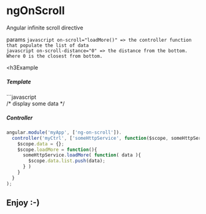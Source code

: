 # ngOnScroll
Angular infinite scroll directive

params
```javascript on-scroll="loadMore()" => the controller function that populate the list of data``` 
<br />
```javascript on-scroll-distance="0" => the distance from the bottom. Where 0 is the closest from bottom.``` 

<h3Example</h3> 

<h5>Template</h5>
```javascript
<div ng-repeat="model in data.list"  on-scroll="loadMore()" on-scroll-distance="0">
  /* display some data */
</div>

<h5>Controller</h5>

```javascript
angular.module('myApp', ['ng-on-scroll']).
  controller('myCtrl', ['someHttpService', function($scope, someHttpService) {
    $scope.data = {};
    $scope.loadMore = function(){
      someHttpService.loadMore( function( data ){
        $scope.data.list.push(data);  
      } )
    }
  }
);
```

<h2>Enjoy :-)</h2>
